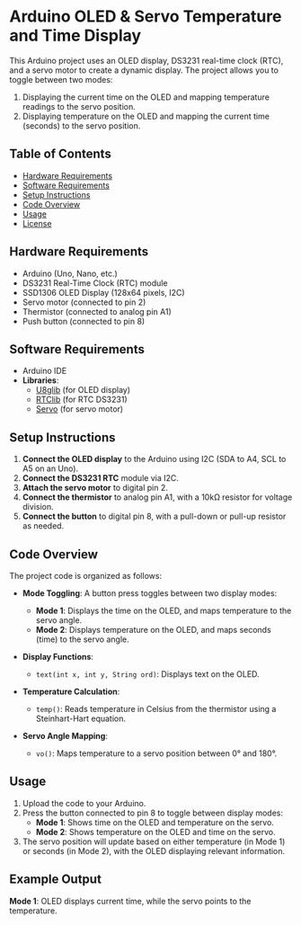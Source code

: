 # Arduino OLED & Servo Temperature and Time Display

This Arduino project uses an OLED display, DS3231 real-time clock (RTC), and a servo motor to create a dynamic display. The project allows you to toggle between two modes:
1. Displaying the current time on the OLED and mapping temperature readings to the servo position.
2. Displaying temperature on the OLED and mapping the current time (seconds) to the servo position.

## Table of Contents
- [Hardware Requirements](#hardware-requirements)
- [Software Requirements](#software-requirements)
- [Setup Instructions](#setup-instructions)
- [Code Overview](#code-overview)
- [Usage](#usage)
- [License](#license)

## Hardware Requirements
- Arduino (Uno, Nano, etc.)
- DS3231 Real-Time Clock (RTC) module
- SSD1306 OLED Display (128x64 pixels, I2C)
- Servo motor (connected to pin 2)
- Thermistor (connected to analog pin A1)
- Push button (connected to pin 8)

## Software Requirements
- Arduino IDE
- **Libraries**:
  - [U8glib](https://github.com/olikraus/u8glib) (for OLED display)
  - [RTClib](https://github.com/adafruit/RTClib) (for RTC DS3231)
  - [Servo](https://www.arduino.cc/en/Reference/Servo) (for servo motor)

## Setup Instructions
1. **Connect the OLED display** to the Arduino using I2C (SDA to A4, SCL to A5 on an Uno).
2. **Connect the DS3231 RTC** module via I2C.
3. **Attach the servo motor** to digital pin 2.
4. **Connect the thermistor** to analog pin A1, with a 10kΩ resistor for voltage division.
5. **Connect the button** to digital pin 8, with a pull-down or pull-up resistor as needed.

## Code Overview
The project code is organized as follows:

- **Mode Toggling**: A button press toggles between two display modes:
  - **Mode 1**: Displays the time on the OLED, and maps temperature to the servo angle.
  - **Mode 2**: Displays temperature on the OLED, and maps seconds (time) to the servo angle.
  
- **Display Functions**:
  - `text(int x, int y, String ord)`: Displays text on the OLED.
  
- **Temperature Calculation**:
  - `temp()`: Reads temperature in Celsius from the thermistor using a Steinhart-Hart equation.

- **Servo Angle Mapping**:
  - `vo()`: Maps temperature to a servo position between 0° and 180°.

## Usage
1. Upload the code to your Arduino.
2. Press the button connected to pin 8 to toggle between display modes:
   - **Mode 1**: Shows time on the OLED and temperature on the servo.
   - **Mode 2**: Shows temperature on the OLED and time on the servo.
3. The servo position will update based on either temperature (in Mode 1) or seconds (in Mode 2), with the OLED displaying relevant information.

## Example Output
**Mode 1**: OLED displays current time, while the servo points to the temperature.

